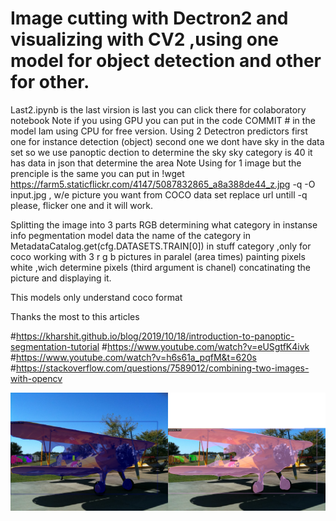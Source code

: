 # Image cutting with Dectron2 and visualizing with CV2 ,using one model for object detection and other for  other.
Last2.ipynb is the last virsion is last you can click there for colaboratory notebook
Note if you using GPU you can put in the code COMMIT # in the model Iam using CPU for free version.
Using 2 Detectron predictors 
first one for instance detection (object)
second one we dont have sky in the data set so we use 
panoptic dection to determine the sky 
sky category is 40 
it has data in json that determine the area 
Note Using for 1 image but the prenciple is the same
you can put in !wget https://farm5.staticflickr.com/4147/5087832865_a8a388de44_z.jpg -q -O input.jpg ,
w/e picture you want from COCO data set replace url untill -q please, flicker one and it will work.

Splitting the image into 3 parts RGB
determining what category in instanse info pegmentation model data
the name of the category in MetadataCatalog.get(cfg.DATASETS.TRAIN[0]) in stuff category ,only for coco 
working with 3 r g b pictures in paralel (area times) painting pixels white ,wich determine pixels (third argument is chanel)
concatinating the picture and displaying it.

This models only understand coco format

Thanks the most to this articles

#https://kharshit.github.io/blog/2019/10/18/introduction-to-panoptic-segmentation-tutorial
#https://www.youtube.com/watch?v=eUSgtfK4ivk
#https://www.youtube.com/watch?v=h6s61a_pqfM&t=620s
#https://stackoverflow.com/questions/7589012/combining-two-images-with-opencv



![alt text](https://github.com/dimastar2310/work/blob/main/out(1).png)


